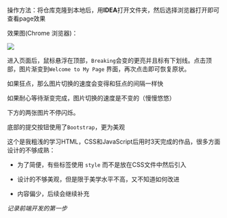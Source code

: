 操作方法：将仓库克隆到本地后，用**IDEA**打开文件夹，然后选择浏览器打开即可查看page效果

效果图(Chrome 浏览器)：

![](https://img-blog.csdnimg.cn/img_convert/1b4a42dd0e1f0f9d2a80baa136497a87.png#pic_center)

进入页面后，鼠标悬浮在顶部，`Breaking`会变的更亮并且标有下划线。点击顶部，图片渐变到`Welcome to My Page` 界面，再次点击即可恢复原状。

如果狂点，那么图片切换的速度会变得和狂点的间隔一样快

如果耐心等待渐变完成，图片切换的速度是不变的（慢慢悠悠）



下方的两张图片不停闪烁。

底部的提交按钮使用了`Bootstrap`，更为美观



这个是我粗浅的学习HTML，CSS和JavaScript后用时3天完成的作品，很多方面设计的不够成熟：

* 为了简便，有些标签使用 `style` 而不是放在CSS文件中然后引入
* 设计的不够美观，但是限于美学水平不高，又不知道如何改进

* 内容偏少，后续会继续补充



*记录前端开发的第一步*